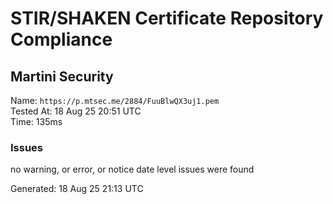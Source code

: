 # STIR/SHAKEN Certificate Repository Compliance

## Martini Security

Name: `https://p.mtsec.me/2884/FuuBlwQX3uj1.pem`\
Tested At: 18 Aug 25 20:51 UTC\
Time: 135ms

### Issues

no warning, or error, or notice date level issues were found

Generated: 18 Aug 25 21:13 UTC